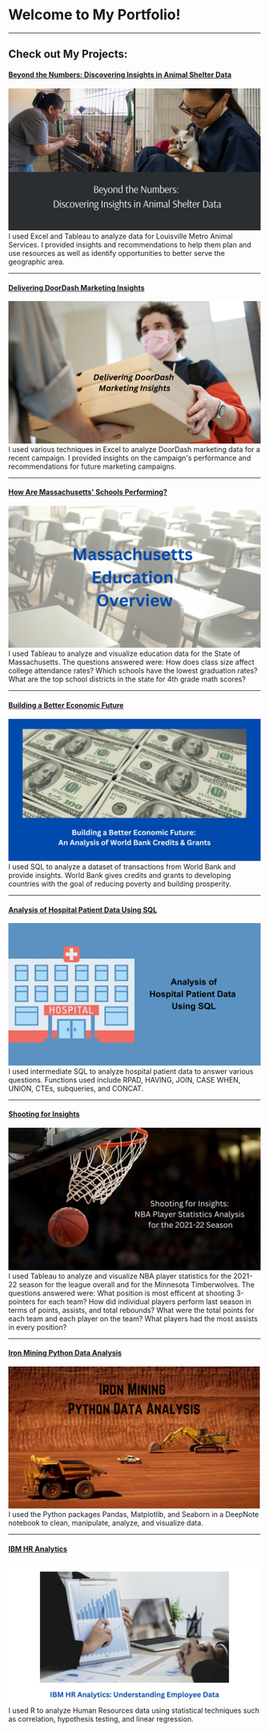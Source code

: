 # Welcome to My Portfolio!

---

## Check out My Projects:

#### [Beyond the Numbers: Discovering Insights in Animal Shelter Data](https://www.linkedin.com/pulse/XXXX)
[<img src="images/Beyond the Numbers Discovering Insights in Animal Shelter Data.png?raw=true"/>](https://www.linkedin.com/pulse/XXXXX)
I used Excel and Tableau to analyze data for Louisville Metro Animal Services. I provided insights and recommendations to help them plan and use resources as well as identify opportunities to better serve the geographic area.

---
#### [Delivering DoorDash Marketing Insights](https://www.linkedin.com/pulse/delivering-doordash-marketing-insights-ehlert-mackie-mba-msba/)
[<img src="images/DoorDash with Text.png?raw=true"/>](https://www.linkedin.com/pulse/delivering-doordash-marketing-insights-ehlert-mackie-mba-msba/)
I used various techniques in Excel to analyze DoorDash marketing data for a recent campaign. I provided insights on the campaign's performance and recommendations for future marketing campaigns.

---
#### [How Are Massachusetts' Schools Performing?](https://www.linkedin.com/pulse/how-massachusetts-schools-performing-christy-ehlert-mackie-mba-msba/)
[<img src="images/Massachusetts Education Overview.png?raw=true"/>](https://www.linkedin.com/pulse/how-massachusetts-schools-performing-christy-ehlert-mackie-mba-msba/)
I used Tableau to analyze and visualize education data for the State of Massachusetts. The questions answered were:
How does class size affect college attendance rates?
Which schools have the lowest graduation rates?
What are the top school districts in the state for 4th grade math scores?

---
#### [Building a Better Economic Future](https://www.linkedin.com/pulse/building-better-economic-future-analysis-world-bank-christy/)
[<img src="images/Building a Better Economic Future An Analysis of World Bank Credits & Grants.png?raw=true"/>](https://www.linkedin.com/pulse/building-better-economic-future-analysis-world-bank-christy/)
I used SQL to analyze a dataset of transactions from World Bank and provide insights. World Bank gives credits and grants to developing countries with the goal of reducing poverty and building prosperity.

---
#### [Analysis of Hospital Patient Data Using SQL](https://www.linkedin.com/pulse/analysis-hospital-patient-data-using-sql-ehlert-mackie-mba-msba/)
[<img src="images/Analysis of Hospital Patient Data.png?raw=true"/>](https://www.linkedin.com/pulse/analysis-hospital-patient-data-using-sql-ehlert-mackie-mba-msba/)
I used intermediate SQL to analyze hospital patient data to answer various questions. Functions used include RPAD, HAVING, JOIN, CASE WHEN, UNION, CTEs, subqueries, and CONCAT.

---
#### [Shooting for Insights](https://www.linkedin.com/pulse/shooting-insights-nba-player-statistics-analysis-christy/)
[<img src="images/Shooting for Insights NBA Player Statistics Analysis for the 2021-22 Season.png?raw=true"/>](https://www.linkedin.com/pulse/shooting-insights-nba-player-statistics-analysis-christy/)
I used Tableau to analyze and visualize NBA player statistics for the 2021-22 season for the league overall and for the Minnesota Timberwolves. The questions answered were:
What position is most efficent at shooting 3-pointers for each team?
How did individual players perform last season in terms of points, assists, and total rebounds?
What were the total points for each team and each player on the team?
What players had the most assists in every position?

---
#### [Iron Mining Python Data Analysis](https://www.linkedin.com/pulse/iron-mining-python-data-analysis-christy-ehlert-mackie-mba-msba/)
[<img src="images/Iron Mining Python Data Analysis.png?raw=true"/>](https://www.linkedin.com/pulse/iron-mining-python-data-analysis-christy-ehlert-mackie-mba-msba/)
I used the Python packages Pandas, Matplotlib, and Seaborn in a DeepNote notebook to clean, manipulate, analyze, and visualize data.

---
#### [IBM HR Analytics](https://www.linkedin.com/pulse/ibm-hr-analytics-understanding-employee-data-christy/)
[<img src="images/IBM HR Analytics Understanding Employee Data.png?raw=true"/>](https://www.linkedin.com/pulse/ibm-hr-analytics-understanding-employee-data-christy/)
I used R to analyze Human Resources data using statistical techniques such as correlation, hypothesis testing, and linear regression.

